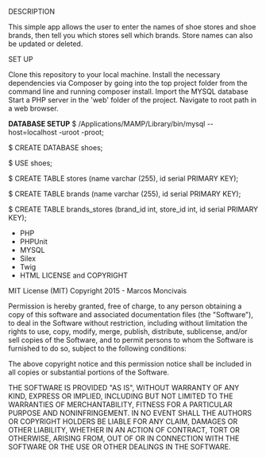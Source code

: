 DESCRIPTION

This simple app allows the user to enter the names of shoe stores and shoe brands, then tell you which stores sell which brands. Store names can also be updated or deleted.

SET UP

Clone this repository to your local machine.
Install the necessary dependencies via Composer by going into the top project folder from the command line and running composer install.
Import the MYSQL database 
Start a PHP server in the 'web' folder of the project.
Navigate to root path in a web browser.

**DATABASE SETUP**
$ /Applications/MAMP/Library/bin/mysql --host=localhost -uroot -proot;

$ CREATE DATABASE shoes;

$ USE shoes;

$ CREATE TABLE stores (name varchar (255), id serial PRIMARY KEY);

$ CREATE TABLE brands (name varchar (255), id serial PRIMARY KEY);

$ CREATE TABLE brands_stores (brand_id int, store_id int, id serial PRIMARY KEY);



* PHP
* PHPUnit
* MYSQL
* Silex
* Twig
* HTML
LICENSE and COPYRIGHT

MIT License (MIT) Copyright 2015 - Marcos Moncivais

Permission is hereby granted, free of charge, to any person obtaining a copy of this software and associated documentation files (the "Software"), to deal in the Software without restriction, including without limitation the rights to use, copy, modify, merge, publish, distribute, sublicense, and/or sell copies of the Software, and to permit persons to whom the Software is furnished to do so, subject to the following conditions:

The above copyright notice and this permission notice shall be included in all copies or substantial portions of the Software.

THE SOFTWARE IS PROVIDED "AS IS", WITHOUT WARRANTY OF ANY KIND, EXPRESS OR IMPLIED, INCLUDING BUT NOT LIMITED TO THE WARRANTIES OF MERCHANTABILITY, FITNESS FOR A PARTICULAR PURPOSE AND NONINFRINGEMENT. IN NO EVENT SHALL THE AUTHORS OR COPYRIGHT HOLDERS BE LIABLE FOR ANY CLAIM, DAMAGES OR OTHER LIABILITY, WHETHER IN AN ACTION OF CONTRACT, TORT OR OTHERWISE, ARISING FROM, OUT OF OR IN CONNECTION WITH THE SOFTWARE OR THE USE OR OTHER DEALINGS IN THE SOFTWARE.